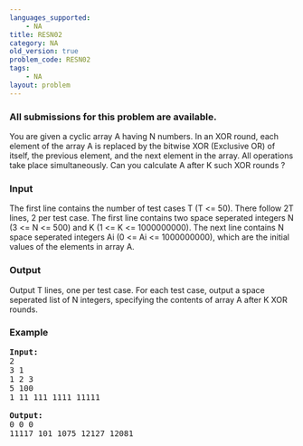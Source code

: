 ```yaml
---
languages_supported:
    - NA
title: RESN02
category: NA
old_version: true
problem_code: RESN02
tags:
    - NA
layout: problem
---
```

###  All submissions for this problem are available. 

You are given a cyclic array A having N numbers. In an XOR round, each element of the array A is replaced by the bitwise XOR (Exclusive OR) of itself, the previous element, and the next element in the array. All operations take place simultaneously. Can you calculate A after K such XOR rounds ?

### Input

The first line contains the number of test cases T (T <= 50). There follow 2T lines, 2 per test case. The first line contains two space seperated integers N (3 <= N <= 500) and K (1 <= K <= 1000000000). The next line contains N space seperated integers Ai (0 <= Ai <= 1000000000), which are the initial values of the elements in array A.

### Output

Output T lines, one per test case. For each test case, output a space seperated list of N integers, specifying the contents of array A after K XOR rounds.

### Example

<pre>
<b>Input:</b>
2
3 1
1 2 3
5 100
1 11 111 1111 11111

<b>Output:</b>
0 0 0
11117 101 1075 12127 12081

</pre>